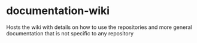 documentation-wiki
==================

Hosts the wiki with details on how to use the repositories and more general documentation that is not specific to any repository
